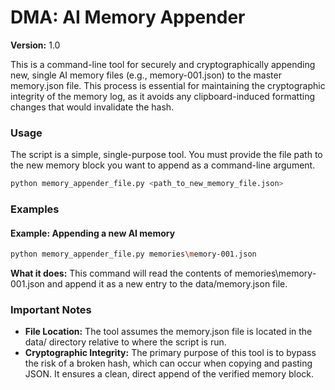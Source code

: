 <!--
  Copyright 2025 Rudolph C. Helm IV

  Licensed under the Apache License, Version 2.0 (the "License");
  you may not use this file except in compliance with the License.
  You may obtain a copy of the License at

      http://www.apache.org/licenses/LICENSE-2.0

  Unless required by applicable law or agreed to in writing, software
  distributed under the License is distributed on an "AS IS" BASIS,
  WITHOUT WARRANTIES OR CONDITIONS OF ANY KIND, either express or implied.
  See the License for the specific language governing permissions and
  limitations under the License.
-->
# **DMA: AI Memory Appender**
**Version:** 1.0 

This is a command-line tool for securely and cryptographically appending new, single AI memory files (e.g., memory-001.json) to the master memory.json file. This process is essential for maintaining the cryptographic integrity of the memory log, as it avoids any clipboard-induced formatting changes that would invalidate the hash.

### **Usage**

The script is a simple, single-purpose tool. You must provide the file path to the new memory block you want to append as a command-line argument.
```bash
python memory_appender_file.py <path_to_new_memory_file.json>
```
### **Examples**

#### **Example: Appending a new AI memory**
```bash
python memory_appender_file.py memories\memory-001.json
```
**What it does:** This command will read the contents of memories\memory-001.json and append it as a new entry to the data/memory.json file.

### **Important Notes**

* **File Location:** The tool assumes the memory.json file is located in the data/ directory relative to where the script is run.  
* **Cryptographic Integrity:** The primary purpose of this tool is to bypass the risk of a broken hash, which can occur when copying and pasting JSON. It ensures a clean, direct append of the verified memory block.
